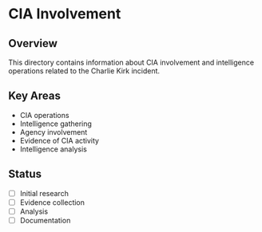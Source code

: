 # CIA Involvement

## Overview
This directory contains information about CIA involvement and intelligence operations related to the Charlie Kirk incident.

## Key Areas
- CIA operations
- Intelligence gathering
- Agency involvement
- Evidence of CIA activity
- Intelligence analysis

## Status
- [ ] Initial research
- [ ] Evidence collection
- [ ] Analysis
- [ ] Documentation